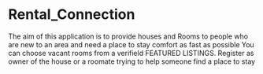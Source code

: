 # Rental_Connection
The aim of this application is to provide houses and Rooms to people who are new to an area and need a place to stay comfort as fast as possible
You can choose vacant rooms from a verifield FEATURED LISTINGS.
Register as owner of the house or a roomate trying to help someone find a place to stay
